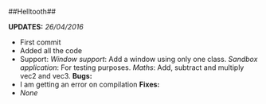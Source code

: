 ##Helltooth##

**UPDATES:**
*26/04/2016*
 - First commit
 - Added all the code
 - Support:
 *Window support*: Add a window using only one class.
 *Sandbox application*: For testing purposes.
 *Maths*: Add, subtract and multiply vec2 and vec3.
**Bugs:**
- I am getting an error on compilation
**Fixes:**
- *None*
